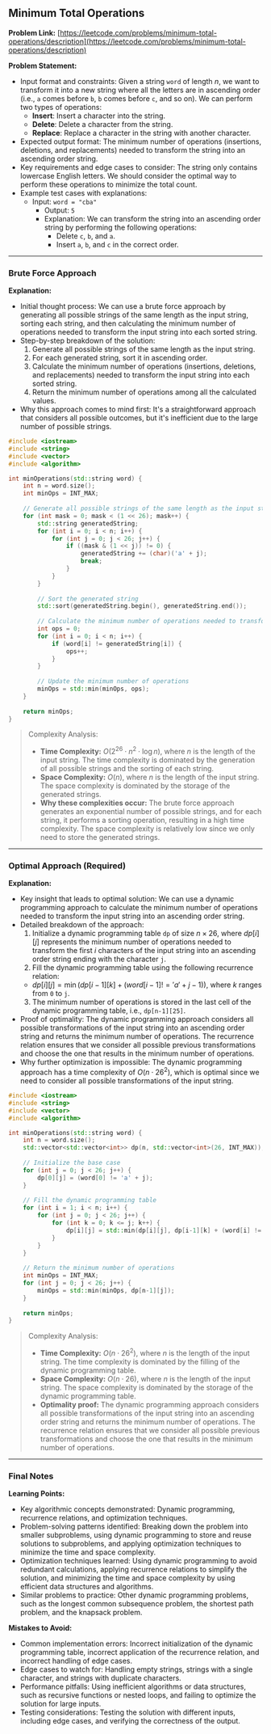 ## Minimum Total Operations
**Problem Link:** [https://leetcode.com/problems/minimum-total-operations/description](https://leetcode.com/problems/minimum-total-operations/description)

**Problem Statement:**
- Input format and constraints: Given a string `word` of length $n$, we want to transform it into a new string where all the letters are in ascending order (i.e., `a` comes before `b`, `b` comes before `c`, and so on). We can perform two types of operations:
  - **Insert**: Insert a character into the string.
  - **Delete**: Delete a character from the string.
  - **Replace**: Replace a character in the string with another character.
- Expected output format: The minimum number of operations (insertions, deletions, and replacements) needed to transform the string into an ascending order string.
- Key requirements and edge cases to consider: The string only contains lowercase English letters. We should consider the optimal way to perform these operations to minimize the total count.
- Example test cases with explanations: 
  - Input: `word = "cba"`
    - Output: `5`
    - Explanation: We can transform the string into an ascending order string by performing the following operations:
      - Delete `c`, `b`, and `a`.
      - Insert `a`, `b`, and `c` in the correct order.

---

### Brute Force Approach

**Explanation:**
- Initial thought process: We can use a brute force approach by generating all possible strings of the same length as the input string, sorting each string, and then calculating the minimum number of operations needed to transform the input string into each sorted string.
- Step-by-step breakdown of the solution:
  1. Generate all possible strings of the same length as the input string.
  2. For each generated string, sort it in ascending order.
  3. Calculate the minimum number of operations (insertions, deletions, and replacements) needed to transform the input string into each sorted string.
  4. Return the minimum number of operations among all the calculated values.
- Why this approach comes to mind first: It's a straightforward approach that considers all possible outcomes, but it's inefficient due to the large number of possible strings.

```cpp
#include <iostream>
#include <string>
#include <vector>
#include <algorithm>

int minOperations(std::string word) {
    int n = word.size();
    int minOps = INT_MAX;
    
    // Generate all possible strings of the same length as the input string
    for (int mask = 0; mask < (1 << 26); mask++) {
        std::string generatedString;
        for (int i = 0; i < n; i++) {
            for (int j = 0; j < 26; j++) {
                if ((mask & (1 << j)) != 0) {
                    generatedString += (char)('a' + j);
                    break;
                }
            }
        }
        
        // Sort the generated string
        std::sort(generatedString.begin(), generatedString.end());
        
        // Calculate the minimum number of operations needed to transform the input string into the sorted string
        int ops = 0;
        for (int i = 0; i < n; i++) {
            if (word[i] != generatedString[i]) {
                ops++;
            }
        }
        
        // Update the minimum number of operations
        minOps = std::min(minOps, ops);
    }
    
    return minOps;
}
```

> Complexity Analysis:
> - **Time Complexity:** $O(2^{26} \cdot n^2 \cdot \log n)$, where $n$ is the length of the input string. The time complexity is dominated by the generation of all possible strings and the sorting of each string.
> - **Space Complexity:** $O(n)$, where $n$ is the length of the input string. The space complexity is dominated by the storage of the generated strings.
> - **Why these complexities occur:** The brute force approach generates an exponential number of possible strings, and for each string, it performs a sorting operation, resulting in a high time complexity. The space complexity is relatively low since we only need to store the generated strings.

---

### Optimal Approach (Required)

**Explanation:**
- Key insight that leads to optimal solution: We can use a dynamic programming approach to calculate the minimum number of operations needed to transform the input string into an ascending order string.
- Detailed breakdown of the approach:
  1. Initialize a dynamic programming table `dp` of size $n \times 26$, where $dp[i][j]$ represents the minimum number of operations needed to transform the first $i$ characters of the input string into an ascending order string ending with the character `j`.
  2. Fill the dynamic programming table using the following recurrence relation:
    - $dp[i][j] = \min(dp[i-1][k] + (word[i-1] != 'a' + j-1))$, where $k$ ranges from `0` to `j`.
  3. The minimum number of operations is stored in the last cell of the dynamic programming table, i.e., `dp[n-1][25]`.
- Proof of optimality: The dynamic programming approach considers all possible transformations of the input string into an ascending order string and returns the minimum number of operations. The recurrence relation ensures that we consider all possible previous transformations and choose the one that results in the minimum number of operations.
- Why further optimization is impossible: The dynamic programming approach has a time complexity of $O(n \cdot 26^2)$, which is optimal since we need to consider all possible transformations of the input string.

```cpp
#include <iostream>
#include <string>
#include <vector>
#include <algorithm>

int minOperations(std::string word) {
    int n = word.size();
    std::vector<std::vector<int>> dp(n, std::vector<int>(26, INT_MAX));
    
    // Initialize the base case
    for (int j = 0; j < 26; j++) {
        dp[0][j] = (word[0] != 'a' + j);
    }
    
    // Fill the dynamic programming table
    for (int i = 1; i < n; i++) {
        for (int j = 0; j < 26; j++) {
            for (int k = 0; k <= j; k++) {
                dp[i][j] = std::min(dp[i][j], dp[i-1][k] + (word[i] != 'a' + j));
            }
        }
    }
    
    // Return the minimum number of operations
    int minOps = INT_MAX;
    for (int j = 0; j < 26; j++) {
        minOps = std::min(minOps, dp[n-1][j]);
    }
    
    return minOps;
}
```

> Complexity Analysis:
> - **Time Complexity:** $O(n \cdot 26^2)$, where $n$ is the length of the input string. The time complexity is dominated by the filling of the dynamic programming table.
> - **Space Complexity:** $O(n \cdot 26)$, where $n$ is the length of the input string. The space complexity is dominated by the storage of the dynamic programming table.
> - **Optimality proof:** The dynamic programming approach considers all possible transformations of the input string into an ascending order string and returns the minimum number of operations. The recurrence relation ensures that we consider all possible previous transformations and choose the one that results in the minimum number of operations.

---

### Final Notes

**Learning Points:**
- Key algorithmic concepts demonstrated: Dynamic programming, recurrence relations, and optimization techniques.
- Problem-solving patterns identified: Breaking down the problem into smaller subproblems, using dynamic programming to store and reuse solutions to subproblems, and applying optimization techniques to minimize the time and space complexity.
- Optimization techniques learned: Using dynamic programming to avoid redundant calculations, applying recurrence relations to simplify the solution, and minimizing the time and space complexity by using efficient data structures and algorithms.
- Similar problems to practice: Other dynamic programming problems, such as the longest common subsequence problem, the shortest path problem, and the knapsack problem.

**Mistakes to Avoid:**
- Common implementation errors: Incorrect initialization of the dynamic programming table, incorrect application of the recurrence relation, and incorrect handling of edge cases.
- Edge cases to watch for: Handling empty strings, strings with a single character, and strings with duplicate characters.
- Performance pitfalls: Using inefficient algorithms or data structures, such as recursive functions or nested loops, and failing to optimize the solution for large inputs.
- Testing considerations: Testing the solution with different inputs, including edge cases, and verifying the correctness of the output.